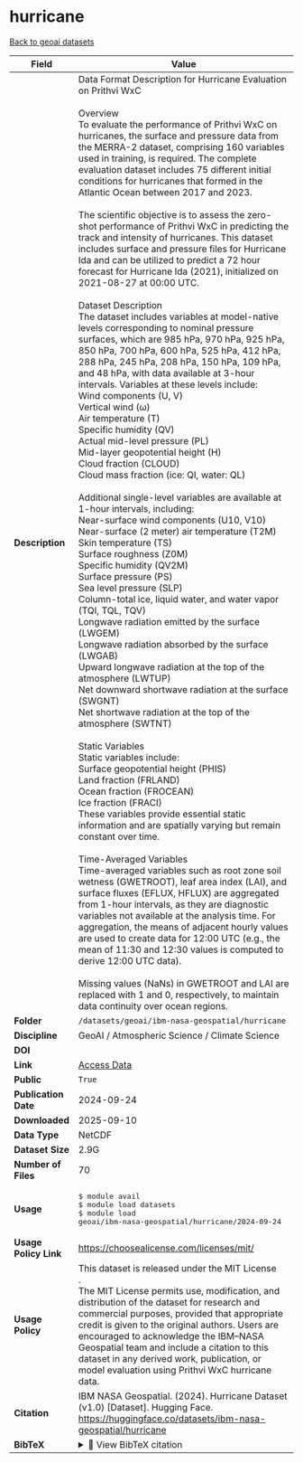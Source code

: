 # hurricane

[Back to geoai datasets](../geoai.md)

| Field | Value |
|--------|-------|
| **Description** | Data Format Description for Hurricane Evaluation on Prithvi WxC<br><br>Overview<br>To evaluate the performance of Prithvi WxC on hurricanes, the surface and pressure data from the MERRA-2 dataset, comprising 160 variables used in training, is required. The complete evaluation dataset includes 75 different initial conditions for hurricanes that formed in the Atlantic Ocean between 2017 and 2023.<br><br>The scientific objective is to assess the zero-shot performance of Prithvi WxC in predicting the track and intensity of hurricanes. This dataset includes surface and pressure files for Hurricane Ida and can be utilized to predict a 72 hour forecast for Hurricane Ida (2021), initialized on 2021-08-27 at 00:00 UTC.<br><br>Dataset Description<br>The dataset includes variables at model-native levels corresponding to nominal pressure surfaces, which are 985 hPa, 970 hPa, 925 hPa, 850 hPa, 700 hPa, 600 hPa, 525 hPa, 412 hPa, 288 hPa, 245 hPa, 208 hPa, 150 hPa, 109 hPa, and 48 hPa, with data available at 3-hour intervals. Variables at these levels include:<br>Wind components (U, V)<br>Vertical wind (ω)<br>Air temperature (T)<br>Specific humidity (QV)<br>Actual mid-level pressure (PL)<br>Mid-layer geopotential height (H)<br>Cloud fraction (CLOUD)<br>Cloud mass fraction (ice: QI, water: QL)<br><br>Additional single-level variables are available at 1-hour intervals, including:<br>Near-surface wind components (U10, V10)<br>Near-surface (2 meter) air temperature (T2M)<br>Skin temperature (TS)<br>Surface roughness (Z0M)<br>Specific humidity (QV2M)<br>Surface pressure (PS)<br>Sea level pressure (SLP)<br>Column-total ice, liquid water, and water vapor (TQI, TQL, TQV)<br>Longwave radiation emitted by the surface (LWGEM)<br>Longwave radiation absorbed by the surface (LWGAB)<br>Upward longwave radiation at the top of the atmosphere (LWTUP)<br>Net downward shortwave radiation at the surface (SWGNT)<br>Net shortwave radiation at the top of the atmosphere (SWTNT)<br><br>Static Variables<br>Static variables include:<br>Surface geopotential height (PHIS)<br>Land fraction (FRLAND)<br>Ocean fraction (FROCEAN)<br>Ice fraction (FRACI)<br>These variables provide essential static information and are spatially varying but remain constant over time.<br><br>Time-Averaged Variables<br>Time-averaged variables such as root zone soil wetness (GWETROOT), leaf area index (LAI), and surface fluxes (EFLUX, HFLUX) are aggregated from 1-hour intervals, as they are diagnostic variables not available at the analysis time. For aggregation, the means of adjacent hourly values are used to create data for 12:00 UTC (e.g., the mean of 11:30 and 12:30 values is computed to derive 12:00 UTC data).<br><br>Missing values (NaNs) in GWETROOT and LAI are replaced with 1 and 0, respectively, to maintain data continuity over ocean regions. |
| **Folder** | `/datasets/geoai/ibm-nasa-geospatial/hurricane` |
| **Discipline** | GeoAI / Atmospheric Science / Climate Science |
| **DOI** | [](https://doi.org/) |
| **Link** | [Access Data](https://huggingface.co/datasets/ibm-nasa-geospatial/hurricane) |
| **Public** | `True` |
| **Publication Date** | 2024-09-24 |
| **Downloaded** | 2025-09-10 |
| **Data Type** | NetCDF |
| **Dataset Size** | 2.9G |
| **Number of Files** | 70 |
| **Usage** | <pre>&#36; module avail<br>&#36; module load datasets<br>&#36; module load geoai/ibm-nasa-geospatial/hurricane/2024-09-24</pre> |
| **Usage Policy Link** | https://choosealicense.com/licenses/mit/ |
| **Usage Policy** | This dataset is released under the MIT License<br>.<br>The MIT License permits use, modification, and distribution of the dataset for research and commercial purposes, provided that appropriate credit is given to the original authors. Users are encouraged to acknowledge the IBM–NASA Geospatial team and include a citation to this dataset in any derived work, publication, or model evaluation using Prithvi WxC hurricane data. |
| **Citation** | IBM NASA Geospatial. (2024). Hurricane Dataset (v1.0) [Dataset]. Hugging Face. https://huggingface.co/datasets/ibm-nasa-geospatial/hurricane |
| **BibTeX** | <details><summary>📜 View BibTeX citation</summary><pre>@dataset{ibm_nasa_hurricane_2024,<br>  title        = {Hurricane Dataset (v1.0)},<br>  author       = {IBM NASA Geospatial},<br>  year         = {2024},<br>  howpublished = {\url{https://huggingface.co/datasets/ibm-nasa-geospatial/hurricane}},<br>  note         = {Available on Hugging Face Datasets}<br>}</pre> |
